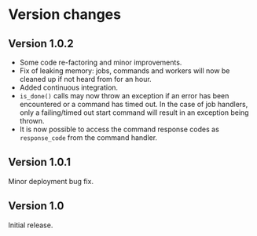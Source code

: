 # Version changes


## Version 1.0.2

* Some code re-factoring and minor improvements.
* Fix of leaking memory: jobs, commands and workers will now be cleaned up if not heard from for an hour.
* Added continuous integration.
* `is_done()` calls may now throw an exception if an error has been encountered or a command has timed out. In the case
    of job handlers, only a failing/timed out start command will result in an exception being thrown.
* It is now possible to access the command response codes as `response_code` from the command handler.

## Version 1.0.1

Minor deployment bug fix.

## Version 1.0

Initial release.